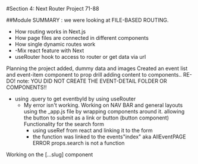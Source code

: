 #Section 4: Next Router Project 71-88

##Module SUMMARY :
we were looking at FILE-BASED ROUTING. 
- How routing works in Next.js 
- How page files are connected in different components
- How single dynamic routes work
- -Mix react feature with Next
- useRouter hook to access to router  or get data via url  

 Planning the project added, dummy data and images
 Created an event list and event-item component to prop drill 
adding content to components.. RE-DO!
note:  YOU DID NOT CREATE THE EVENT-DETAIL FOLDER OR COMPONENTS!! 
 - using .query to get eventbyId by using useRouter
      - My error isn't working. 
Working on NAV BAR and general layouts using the _app.js file by wrapping components around it.
allowing the button to submit as a link or button (button component)
Functionality for the search form 
           - using useRef from react and linking it to the form
           - the function was linked to the events"index"  aka AllEventPAGE
  ERROR props.search is not a function

 Working on the [...slug] component 



